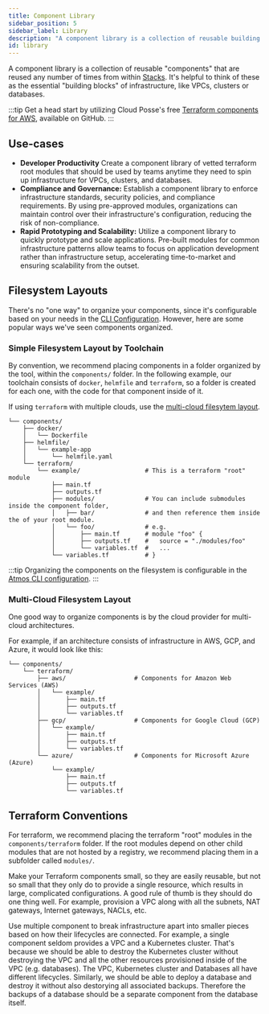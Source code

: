 ```yaml
---
title: Component Library
sidebar_position: 5
sidebar_label: Library
description: "A component library is a collection of reusable building blocks."
id: library
---
```


A component library is a collection of reusable "components" that are reused any number of times from within [Stacks](/core-concepts/stacks). 
It's helpful to think of these as the essential "building blocks" of infrastructure, like VPCs, clusters or databases.

:::tip
Get a head start by utilizing Cloud Posse's free [Terraform components for AWS](https://github.com/cloudposse/terraform-aws-components), available on GitHub.
:::

## Use-cases

- **Developer Productivity** Create a component library of vetted terraform root modules that should be used by teams anytime they need to spin
  up infrastructure for VPCs, clusters, and databases.
- **Compliance and Governance:** Establish a component library to enforce infrastructure standards, security policies, and compliance requirements.
  By using pre-approved modules, organizations can maintain control over their infrastructure's configuration, reducing the risk of non-compliance.
- **Rapid Prototyping and Scalability:** Utilize a component library to quickly prototype and scale applications. Pre-built modules for common
  infrastructure patterns allow teams to focus on application development rather than infrastructure setup, accelerating time-to-market and ensuring scalability from the outset.


## Filesystem Layouts

There's no "one way" to organize your components, since it's configurable based on your needs in the [CLI Configuration](/cli/configuration). However, here are some popular ways we've seen components organized.

### Simple Filesystem Layout by Toolchain

By convention, we recommend placing components in a folder organized by the tool, within the `components/` folder. 
In the following example, our toolchain consists of `docker`, `helmfile` and `terraform`, so a folder is created for each one, with the code
for that component inside of it.

If using `terraform` with multiple clouds, use the [multi-cloud filesytem layout](#multi-cloud-filesystem-layout).

```console
└── components/
    ├── docker/
    │   └── Dockerfile
    ├── helmfile/
    │   └── example-app
    │       └── helmfile.yaml
    └── terraform/
        └── example/                  # This is a terraform "root" module
            ├── main.tf
            ├── outputs.tf
            ├── modules/              # You can include submodules inside the component folder,
            │   ├── bar/              # and then reference them inside the of your root module.
            │   └── foo/              # e.g.
            │       ├── main.tf       # module "foo" {
            │       ├── outputs.tf    #   source = "./modules/foo"
            │       └── variables.tf  #   ...
            └── variables.tf          # }
```

:::tip
Organizing the components on the filesystem is configurable in the [Atmos CLI configuration](/cli/configuration/#configuration-file-atmosyaml).
:::


### Multi-Cloud Filesystem Layout

One good way to organize components is by the cloud provider for multi-cloud architectures.

For example, if an architecture consists of infrastructure in AWS, GCP, and Azure, it would look like this:

```console
└── components/
    └── terraform/
        ├── aws/                   # Components for Amazon Web Services (AWS)
        │   └── example/
        │       ├── main.tf
        │       ├── outputs.tf
        │       └── variables.tf
        ├── gcp/                   # Components for Google Cloud (GCP)
        │   └── example/
        │       ├── main.tf
        │       ├── outputs.tf
        │       └── variables.tf
        └── azure/                 # Components for Microsoft Azure (Azure)
            └── example/
                ├── main.tf
                ├── outputs.tf
                └── variables.tf
```

## Terraform Conventions

For terraform, we recommend placing the terraform "root" modules in the `components/terraform` folder. If the root modules depend on other child modules that are not hosted by a registry, we recommend placing them in a subfolder called `modules/`.

Make your Terraform components small, so they are easily reusable, but not so small that they only do to provide a single resource, which results in large, complicated configurations. A good rule of thumb is they should do one thing well. For example, provision a VPC along with all the subnets, NAT gateways, Internet gateways, NACLs, etc. 

Use multiple component to break infrastructure apart into smaller pieces based on how their lifecycles are connected. For example, a single component seldom provides a VPC and a Kubernetes cluster. That's because we should be able to destroy the Kubernetes cluster without destroying the VPC and all the other resources provisioned inside of the VPC (e.g. databases). The VPC, Kubernetes cluster and Databases all have different lifecycles. Similarly, we should be able to deploy a database and destroy it without also destorying all associated backups. Therefore the backups of a database should be a separate component from the database itself. 
